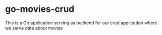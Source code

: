 # go-movies-crud
This is a Go application serving as backend for our crud application  where we serve data about movies
